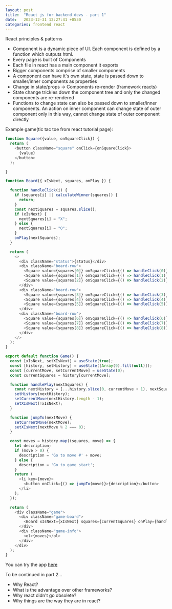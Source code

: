 ```yaml
---
layout: post
title:  "React js for backend devs - part 1"
date:   2023-12-31 12:27:41 +0530
categories: frontend react
---
```


React principles & patterns
- Component is a dynamic piece of UI.  Each component is defined by a function which outputs html. 
- Every page is built of Components
- Each file in react has a main component it exports
- Bigger components comprise of smaller components
- A component can have it's own state, state is passed down to smaller/inner components as properties
- Change in state/props -> Components re-render (framework reacts)
- State change trickles down the component tree and only the changed components are re-rendered
- Functions to change state can also be passed down to smaller/inner components. An action on inner component can change state of outer component only in this way, cannot change state of outer component directly

Example game(tic tac toe from react tutorial page):

```js
function Square({value, onSquareClick}) {
  return (
    <button className="square" onClick={onSquareClick}>
      {value}
    </button>
  );

}

function Board({ xIsNext, squares, onPlay }) {

  function handleClick(i) {
    if (squares[i] || calculateWinner(squares)) {
      return;
    }
    const nextSquares = squares.slice();
    if (xIsNext) {
      nextSquares[i] = "X";
    } else {
      nextSquares[i] = "O";
    }
    onPlay(nextSquares);
  }

  return (
    <>
      <div className="status">{status}</div>
      <div className="board-row">
        <Square value={squares[0]} onSquareClick={() => handleClick(0)} />
        <Square value={squares[1]} onSquareClick={() => handleClick(1)} />
        <Square value={squares[2]} onSquareClick={() => handleClick(2)} />
      </div>
      <div className="board-row">
        <Square value={squares[3]} onSquareClick={() => handleClick(3)} />
        <Square value={squares[4]} onSquareClick={() => handleClick(4)} />
        <Square value={squares[5]} onSquareClick={() => handleClick(5)} />
      </div>
      <div className="board-row">
        <Square value={squares[6]} onSquareClick={() => handleClick(6)} />
        <Square value={squares[7]} onSquareClick={() => handleClick(7)} />
        <Square value={squares[8]} onSquareClick={() => handleClick(8)} />
      </div>
    </>
  );
}

export default function Game() {
  const [xIsNext, setXIsNext] = useState(true);
  const [history, setHistory] = useState([Array(9).fill(null)]);
  const [currentMove, setCurrentMove] = useState(0);
  const currentSquares = history[currentMove];

  function handlePlay(nextSquares) {
    const nextHistory = [...history.slice(0, currentMove + 1), nextSquares];
    setHistory(nextHistory);
    setCurrentMove(nextHistory.length - 1);
    setXIsNext(!xIsNext);
  }

  function jumpTo(nextMove) {
    setCurrentMove(nextMove);
    setXIsNext(nextMove % 2 === 0);
  }

  const moves = history.map((squares, move) => {
    let description;
    if (move > 0) {
      description = 'Go to move #' + move;
    } else {
      description = 'Go to game start';
    }
    return (
      <li key={move}>
        <button onClick={() => jumpTo(move)}>{description}</button>
      </li>
    );
  });

  return (
    <div className="game">
      <div className="game-board">
        <Board xIsNext={xIsNext} squares={currentSquares} onPlay={handlePlay} />
      </div>
      <div className="game-info">
        <ol>{moves}</ol>
      </div>
    </div>
  );
}

```

You can try the app [here](https://tictactoe-17ec4.web.app/)


To be continued in part 2...
- Why React?
- What is the advantage over other frameworks?
- Why react didn't go obsolete?
- Why things are the way they are in react?
